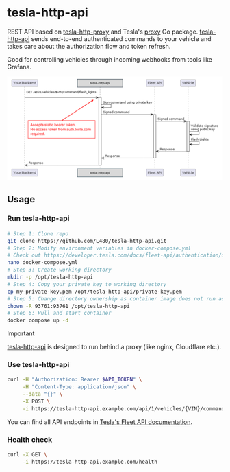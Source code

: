 # tesla-http-api

REST API based on [tesla-http-proxy](https://github.com/teslamotors/vehicle-command/tree/main/cmd/tesla-http-proxy) and Tesla's [proxy](https://pkg.go.dev/github.com/teslamotors/vehicle-command/pkg/proxy) Go package. [tesla-http-api](https://github.com/L480/tesla-http-api/pkgs/container/tesla-http-api) sends end-to-end authenticated commands to your vehicle and takes care about the authorization flow and token refresh.

Good for controlling vehicles through incoming webhooks from tools like Grafana.

![tesla-http-api request flow](/images/request-flow.png "tesla-http-api request flow")

## Usage

### Run tesla-http-api

```bash
# Step 1: Clone repo
git clone https://github.com/L480/tesla-http-api.git
# Step 2: Modify environment variables in docker-compose.yml
# Check out https://developer.tesla.com/docs/fleet-api/authentication/overview
nano docker-compose.yml
# Step 3: Create working directory
mkdir -p /opt/tesla-http-api
# Step 4: Copy your private key to working directory
cp my-private-key.pem /opt/tesla-http-api/private-key.pem
# Step 5: Change directory ownership as container image does not run as root
chown -R 93761:93761 /opt/tesla-http-api
# Step 6: Pull and start container
docker compose up -d
```

> [!IMPORTANT]  
> [tesla-http-api](https://github.com/L480/tesla-http-api/pkgs/container/tesla-http-api) is designed to run behind a proxy (like nginx, Cloudflare etc.).

### Use tesla-http-api

```bash
curl -H "Authorization: Bearer $API_TOKEN" \
     -H "Content-Type: application/json" \
     --data "{}" \
     -X POST \
     -i https://tesla-http-api.example.com/api/1/vehicles/{VIN}/command/flash_lights
```

You can find all API endpoints in [Tesla's Fleet API documentation](https://developer.tesla.com/docs/fleet-api/endpoints/vehicle-commands).

### Health check

```bash
curl -X GET \
     -i https://tesla-http-api.example.com/health
```